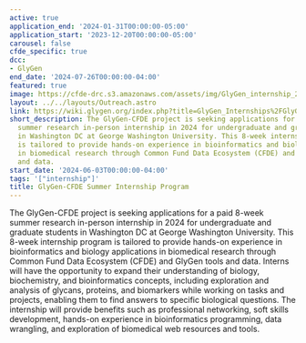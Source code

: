 ```yaml
---
active: true
application_end: '2024-01-31T00:00:00-05:00'
application_start: '2023-12-20T00:00:00-05:00'
carousel: false
cfde_specific: true
dcc:
- GlyGen
end_date: '2024-07-26T00:00:00-04:00'
featured: true
image: https://cfde-drc.s3.amazonaws.com/assets/img/GlyGen_internship_2024.png
layout: ../../layouts/Outreach.astro
link: https://wiki.glygen.org/index.php?title=GlyGen_Internships%2FGlyGen-CFDE_Summer_2024_Internship_Program_Announcement
short_description: The GlyGen-CFDE project is seeking applications for a paid 8-week
  summer research in-person internship in 2024 for undergraduate and graduate students
  in Washington DC at George Washington University. This 8-week internship program
  is tailored to provide hands-on experience in bioinformatics and biology applications
  in biomedical research through Common Fund Data Ecosystem (CFDE) and GlyGen tools
  and data.
start_date: '2024-06-03T00:00:00-04:00'
tags: '["internship"]'
title: GlyGen-CFDE Summer Internship Program
---
```

The GlyGen-CFDE project is seeking applications for a paid 8-week summer research in-person internship in 2024 for undergraduate and graduate students in Washington DC at George Washington University. This 8-week internship program is tailored to provide hands-on experience in bioinformatics and biology applications in biomedical research through Common Fund Data Ecosystem (CFDE) and GlyGen tools and data. Interns will have the opportunity to expand their understanding of biology, biochemistry, and bioinformatics concepts, including exploration and analysis of glycans, proteins, and biomarkers while working on tasks and projects, enabling them to find answers to specific biological questions. The internship will provide benefits such as professional networking, soft skills development, hands-on experience in bioinformatics programming, data wrangling, and exploration of biomedical web resources and tools.